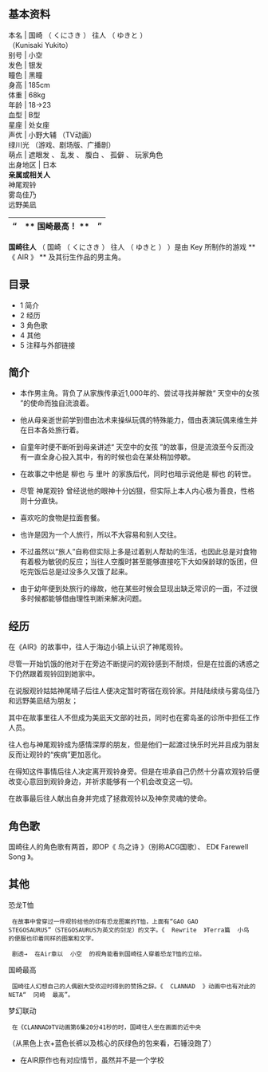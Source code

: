 **基本资料**  
---  
本名  |  国崎  （  くにさき  ）  往人  （  ゆきと  ）    
（Kunisaki Yukito）  
别号  |  小空   
发色  |  银发   
瞳色  |  黑瞳   
身高  |  185cm   
体重  |  68kg   
年龄  |  18→23   
血型  |  B型   
星座  |  处女座   
声优  |  小野大辅  （TV动画）   
绿川光  （游戏、剧场版、广播剧）  
萌点  |  遮眼发  、  乱发  、  腹白  、  孤僻  、  玩家角色   
出身地区  |  日本   
**亲属或相关人**  
神尾观铃  
雾岛佳乃  
远野美凪  
  
“  |  ** 国崎最高！  ** |  ”   
---|---|---  
  
**国崎往人** （  国崎  （  くにさき  ）  往人  （  ゆきと  ）  ）是由  Key  所制作的游戏 **《 AIR  》 **
及其衍生作品的男主角。

##  目录

  * 1  简介 
  * 2  经历 
  * 3  角色歌 
  * 4  其他 
  * 5  注释与外部链接 

##  简介

  * 本作男主角。背负了从家族传承近1,000年的、尝试寻找并解救“  天空中的女孩  ”的使命而独自流浪着。 

  * 他从母亲逝世前学到借由法术来操纵玩偶的特殊能力，借由表演玩偶来维生并在日本各处旅行着。 

  * 自童年时便不断听到母亲讲述“  天空中的女孩  ”的故事，但是流浪至今反而没有一直全身心投入其中，有的时候也会在某处稍加停歇。 

  * 在故事之中他是  柳也  与  里叶  的家族后代，同时也暗示说他是  柳也  的转世。 

  * 尽管  神尾观铃  曾经说他的眼神十分凶狠，但实际上本人内心极为善良，性格则十分直快。 

  * 喜欢吃的食物是拉面套餐。 

  * 也许是因为一个人旅行，所以不大容易和别人交往。 

  * 不过虽然以“旅人”自称但实际上多是过着别人帮助的生活，也因此总是对食物有着极为敏锐的反应；当往人空腹时甚至能够直接吃下大如保龄球的饭团，但吃完饭后总是过没多久又饿了起来。 

  * 由于幼年便到处旅行的缘故，他在某些时候会显现出缺乏常识的一面，不过很多时候都能够借由理性判断来解决问题。 

##  经历

在《AIR》的故事中，往人于海边小镇上认识了神尾观铃。

尽管一开始饥饿的他对于在旁边不断提问的观铃感到不耐烦，但是在拉面的诱惑之下仍然跟着观铃回到她家中。

在说服观铃姑姑神尾晴子后往人便决定暂时寄宿在观铃家。并陆陆续续与雾岛佳乃和远野美凪结为朋友；

其中在故事里往人不但成为美凪天文部的社员，同时也在雾岛圣的诊所中担任工作人员。

往人也与神尾观铃成为感情深厚的朋友，但是他们一起渡过快乐时光并且成为朋友反而让观铃的“疾病”更加恶化。

在得知这件事情后往人决定离开观铃身旁。但是在坦承自己仍然十分喜欢观铃后便改变心意回到观铃身边，并祈求能够有一个机会改变这一切。

在故事最后往人献出自身并完成了拯救观铃以及神奈灵魂的使命。

##  角色歌

国崎往人的角色歌有两首，即OP《  鸟之诗  》（别称ACG国歌）、 ED《  Farewell Song  》。

##  其他

恐龙T恤

     在故事中曾穿过一件观铃给他的印有恐龙图案的T恤，上面有“GAO GAO STEGOSAURUS”（STEGOSAURUS为英文的剑龙）的文字。《  Rewrite  》Terra篇  小鸟  的便服也印着同样的图案和文字。 

     剧透→  在Air章以  小空  的视角能看到国崎往人穿着恐龙T恤的立绘。 

国崎最高

     国崎往人幻想自己的人偶剧大受欢迎时得到的赞扬之辞。《  CLANNAD  》动画中也有对此的NETA“  冈崎  最高”。 

梦幻联动

     在《CLANNAD》TV动画第6集20分41秒的时，国崎往人坐在画面的近中央 

（从黑色上衣+蓝色长裤以及核心的灰绿色的包来看，石锤没跑了）

  * 在AIR原作也有对应情节，虽然并不是一个学校 